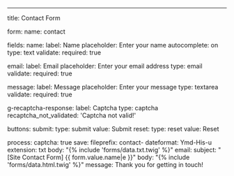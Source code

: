 ---
  title: Contact Form

form:
  name: contact

fields:
  name:
  label: Name
placeholder: Enter your name
autocomplete: on
type: text
validate:
  required: true

email:
  label: Email
placeholder: Enter your email address
type: email
validate:
  required: true

message:
  label: Message
placeholder: Enter your message
type: textarea
validate:
  required: true

g-recaptcha-response:
  label: Captcha
type: captcha
recaptcha_not_validated: 'Captcha not valid!'

buttons:
  submit:
  type: submit
value: Submit
reset:
  type: reset
value: Reset

process:
  captcha: true
save:
  fileprefix: contact-
  dateformat: Ymd-His-u
extension: txt
body: "{% include 'forms/data.txt.twig' %}"
email:
  subject: "[Site Contact Form] {{ form.value.name|e }}"
body: "{% include 'forms/data.html.twig' %}"
message: Thank you for getting in touch!